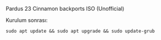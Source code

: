 Pardus 23 Cinnamon backports ISO (Unofficial) 

Kurulum sonrası:

```
sudo apt update && sudo apt upgrade && sudo update-grub
```
